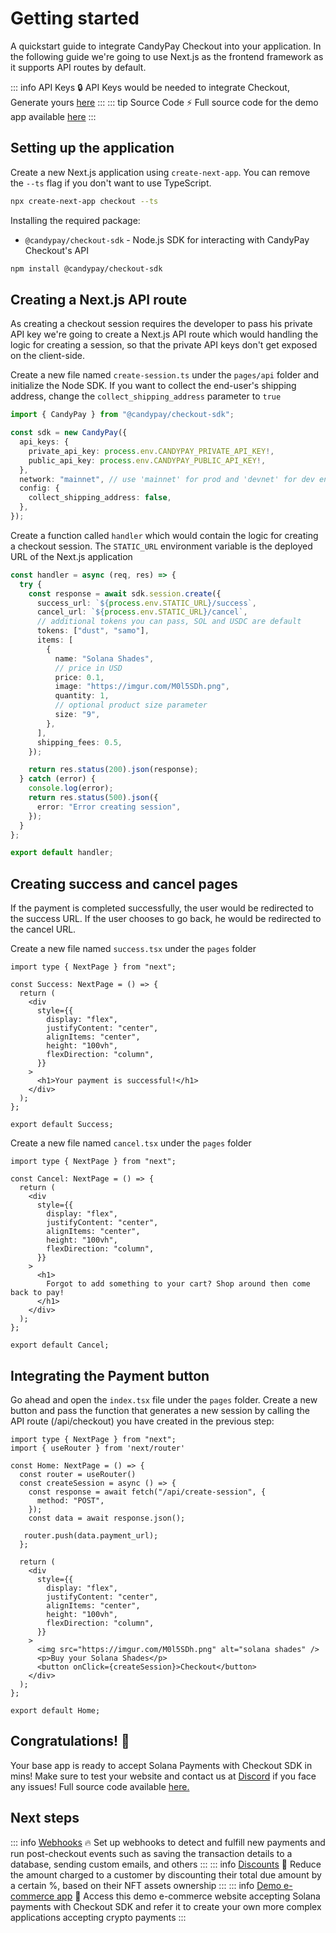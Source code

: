 # Getting started

A quickstart guide to integrate CandyPay Checkout into your application. In the following guide we're going to use Next.js as the frontend framework as it supports API routes by default.

::: info API Keys
:lock: API Keys would be needed to integrate Checkout, Generate yours [here](https://candypay.fun)
:::
::: tip Source Code
:zap: Full source code for the demo app available [here](https://github.com/candypay/checkout-demo-example.git)
:::

## Setting up the application

Create a new Next.js application using `create-next-app`. You can remove the `--ts` flag if you don't want to use TypeScript.

```bash
npx create-next-app checkout --ts
```

Installing the required package:

- `@candypay/checkout-sdk` - Node.js SDK for interacting with CandyPay Checkout's API

```bash
npm install @candypay/checkout-sdk
```

## Creating a Next.js API route

As creating a checkout session requires the developer to pass his private API key we're going to create a Next.js API route which would handling the logic for creating a session, so that the private API keys don't get exposed on the client-side.

Create a new file named `create-session.ts` under the `pages/api` folder and initialize the Node SDK. If you want to collect the end-user's shipping address, change the `collect_shipping_address` parameter to `true`

```ts
import { CandyPay } from "@candypay/checkout-sdk";

const sdk = new CandyPay({
  api_keys: {
    private_api_key: process.env.CANDYPAY_PRIVATE_API_KEY!,
    public_api_key: process.env.CANDYPAY_PUBLIC_API_KEY!,
  },
  network: "mainnet", // use 'mainnet' for prod and 'devnet' for dev environment
  config: {
    collect_shipping_address: false,
  },
});
```

Create a function called `handler` which would contain the logic for creating a checkout session. The `STATIC_URL` environment variable is the deployed URL of the Next.js application

```ts
const handler = async (req, res) => {
  try {
    const response = await sdk.session.create({
      success_url: `${process.env.STATIC_URL}/success`,
      cancel_url: `${process.env.STATIC_URL}/cancel`,
      // additional tokens you can pass, SOL and USDC are default
      tokens: ["dust", "samo"],
      items: [
        {
          name: "Solana Shades",
          // price in USD
          price: 0.1,
          image: "https://imgur.com/M0l5SDh.png",
          quantity: 1,
          // optional product size parameter
          size: "9",
        },
      ],
      shipping_fees: 0.5,
    });

    return res.status(200).json(response);
  } catch (error) {
    console.log(error);
    return res.status(500).json({
      error: "Error creating session",
    });
  }
};

export default handler;
```

## Creating success and cancel pages

If the payment is completed successfully, the user would be redirected to the success URL. If the user chooses to go back, he would be redirected to the cancel URL.

Create a new file named `success.tsx` under the `pages` folder

```tsx
import type { NextPage } from "next";

const Success: NextPage = () => {
  return (
    <div
      style={{
        display: "flex",
        justifyContent: "center",
        alignItems: "center",
        height: "100vh",
        flexDirection: "column",
      }}
    >
      <h1>Your payment is successful!</h1>
    </div>
  );
};

export default Success;
```

Create a new file named `cancel.tsx` under the `pages` folder

```tsx
import type { NextPage } from "next";

const Cancel: NextPage = () => {
  return (
    <div
      style={{
        display: "flex",
        justifyContent: "center",
        alignItems: "center",
        height: "100vh",
        flexDirection: "column",
      }}
    >
      <h1>
        Forgot to add something to your cart? Shop around then come back to pay!
      </h1>
    </div>
  );
};

export default Cancel;
```

## Integrating the Payment button

Go ahead and open the `index.tsx` file under the `pages` folder. Create a new button and pass the function that generates a new session by calling the API route (/api/checkout) you have created in the previous step:

```tsx
import type { NextPage } from "next";
import { useRouter } from 'next/router'

const Home: NextPage = () => {
  const router = useRouter()
  const createSession = async () => {
    const response = await fetch("/api/create-session", {
      method: "POST",
    });
    const data = await response.json();

   router.push(data.payment_url);
  };

  return (
    <div
      style={{
        display: "flex",
        justifyContent: "center",
        alignItems: "center",
        height: "100vh",
        flexDirection: "column",
      }}
    >
      <img src="https://imgur.com/M0l5SDh.png" alt="solana shades" />
      <p>Buy your Solana Shades</p>
      <button onClick={createSession}>Checkout</button>
    </div>
  );
};

export default Home;
```

## Congratulations! :partying_face:

Your base app is ready to accept Solana Payments with Checkout SDK in mins! Make sure to test your website and contact us at [Discord](https://discord.gg/VGjPXWUHGT) if you face any issues! Full source code available [here.](https://github.com/candypay/checkout-demo-example.git)

## Next steps

::: info [Webhooks](../checkout/webhooks.html)
🔥 
Set up webhooks to detect and fulfill new payments and run post-checkout events such as saving the transaction details to a database, sending custom emails, and others
:::
::: info [Discounts](../checkout/discounts.html)
🎉 
Reduce the amount charged to a customer by discounting their total due amount by a certain %, based on their NFT assets ownership
:::
::: info [Demo e-commerce app](https://github.com/candypay/checkout-ecom-example)
🎀 
Access this demo e-commerce website accepting Solana payments with Checkout SDK and refer it to create your own more complex applications accepting crypto payments
:::
